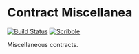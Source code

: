 # Contract Miscellanea

[![Build Status](https://github.com/camoy/contract-etc/workflows/build/badge.svg)](https://github.com/camoy/contract-etc/actions?query=workflow%3Abuild)
[![Scribble](https://img.shields.io/badge/Docs-Scribble-blue.svg)](https://docs.racket-lang.org/contract-etc/)

Miscellaneous contracts.
